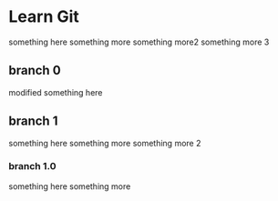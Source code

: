 # Learn Git
something here
something more
something more2
something more 3

## branch 0
modified something here

## branch 1
something here
something more
something more 2

### branch 1.0
something here
something more
